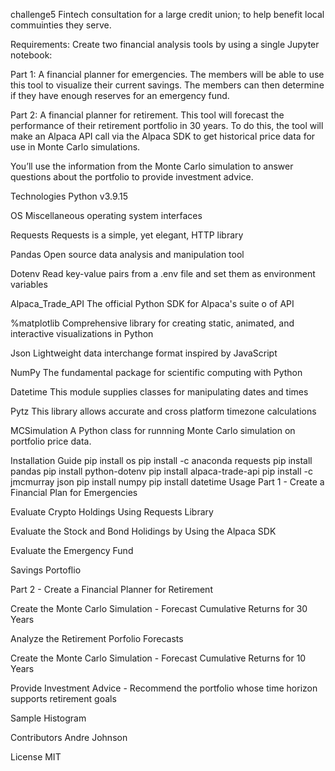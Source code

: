 challenge5
Fintech consultation for a large credit union; to help benefit local commuinties they serve.

Requirements: Create two financial analysis tools by using a single Jupyter notebook:

Part 1: A financial planner for emergencies. The members will be able to use this tool to visualize their current savings. The members can then determine if they have enough reserves for an emergency fund.

Part 2: A financial planner for retirement. This tool will forecast the performance of their retirement portfolio in 30 years. To do this, the tool will make an Alpaca API call via the Alpaca SDK to get historical price data for use in Monte Carlo simulations.

You’ll use the information from the Monte Carlo simulation to answer questions about the portfolio to provide investment advice.

Technologies
Python v3.9.15

OS Miscellaneous operating system interfaces

Requests Requests is a simple, yet elegant, HTTP library

Pandas Open source data analysis and manipulation tool

Dotenv Read key-value pairs from a .env file and set them as environment variables

Alpaca_Trade_API The official Python SDK for Alpaca's suite o of API

%matplotlib Comprehensive library for creating static, animated, and interactive visualizations in Python

Json Lightweight data interchange format inspired by JavaScript

NumPy The fundamental package for scientific computing with Python

Datetime This module supplies classes for manipulating dates and times

Pytz This library allows accurate and cross platform timezone calculations

MCSimulation A Python class for runnning Monte Carlo simulation on portfolio price data.

Installation Guide
pip install os
pip install -c anaconda requests
pip install pandas
pip install python-dotenv
pip install alpaca-trade-api
pip install -c jmcmurray json
pip install numpy
pip install datetime
Usage
Part 1 - Create a Financial Plan for Emergencies

Evaluate Crypto Holdings Using Requests Library

Evaluate the Stock and Bond Holidings by Using the Alpaca SDK

Evaluate the Emergency Fund

Savings Portoflio

Part 2 - Create a Financial Planner for Retirement

Create the Monte Carlo Simulation - Forecast Cumulative Returns for 30 Years

Analyze the Retirement Porfolio Forecasts

Create the Monte Carlo Simulation - Forecast Cumulative Returns for 10 Years

Provide Investment Advice - Recommend the portfolio whose time horizon supports retirement goals

Sample Histogram

Contributors
Andre Johnson

License
MIT
